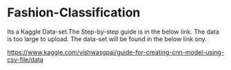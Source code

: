 # Fashion-Classification
Its a Kaggle Data-set.The Step-by-step guide is in the below link.
The data is too large to upload.
The data-set will be found in the below link ony.

https://www.kaggle.com/vishwasgpai/guide-for-creating-cnn-model-using-csv-file/data
